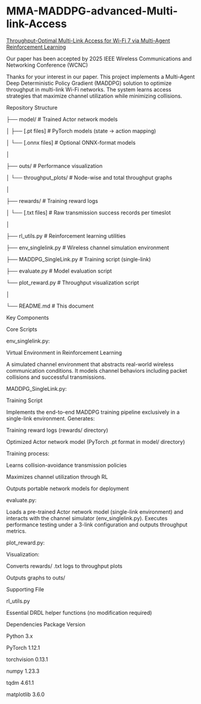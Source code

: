 # MMA-MADDPG-advanced-Multi-link-Access
[Throughput-Optimal Multi-Link Access for Wi-Fi 7 via Multi-Agent Reinforcement Learning](https://ieeexplore.ieee.org/document/10978161)

Our paper has been accepted by 2025 IEEE Wireless Communications and Networking Conference (WCNC)

Thanks for your interest in our paper. This project implements a Multi-Agent Deep Deterministic Policy Gradient (MADDPG) solution to optimize throughput in multi-link Wi-Fi networks. The system learns access strategies that maximize channel utilization while minimizing collisions.

Repository Structure

├── model/              # Trained Actor network models

│   ├── [.pt files]     # PyTorch models (state → action mapping)

│   └── [.onnx files]   # Optional ONNX-format models

│

├── outs/               # Performance visualization

│   └── throughput_plots/  # Node-wise and total throughput graphs

│

├── rewards/            # Training reward logs

│   └── [.txt files]    # Raw transmission success records per timeslot

│


├── rl_utils.py        # Reinforcement learning utilities

├── env_singlelink.py  # Wireless channel simulation environment

├── MADDPG_SingleLink.py  # Training script (single-link)

├── evaluate.py        # Model evaluation script

└── plot_reward.py     # Throughput visualization script

│

└── README.md           # This document

Key Components

Core Scripts

env_singlelink.py:

Virtual Environment in Reinforcement Learning

A simulated channel environment that abstracts real-world wireless communication conditions. It models channel behaviors including packet collisions and successful transmissions.

MADDPG_SingleLink.py:

Training Script

Implements the end-to-end MADDPG training pipeline exclusively in a single-link environment. Generates:

Training reward logs (rewards/ directory)

Optimized Actor network model (PyTorch .pt format in model/ directory)

Training process:

Learns collision-avoidance transmission policies

Maximizes channel utilization through RL

Outputs portable network models for deployment

evaluate.py:

Loads a pre-trained Actor network model (single-link environment) and interacts with the channel simulator (env_singlelink.py). Executes performance testing under a 3-link configuration and outputs throughput metrics.

plot_reward.py:

Visualization:

Converts rewards/ .txt logs to throughput plots

Outputs graphs to outs/

Supporting File

rl_utils.py

Essential DRDL helper functions (no modification required)

Dependencies
Package	Version

Python	3.x

PyTorch	1.12.1

torchvision	0.13.1

numpy	1.23.3

tqdm	4.61.1

matplotlib	3.6.0
